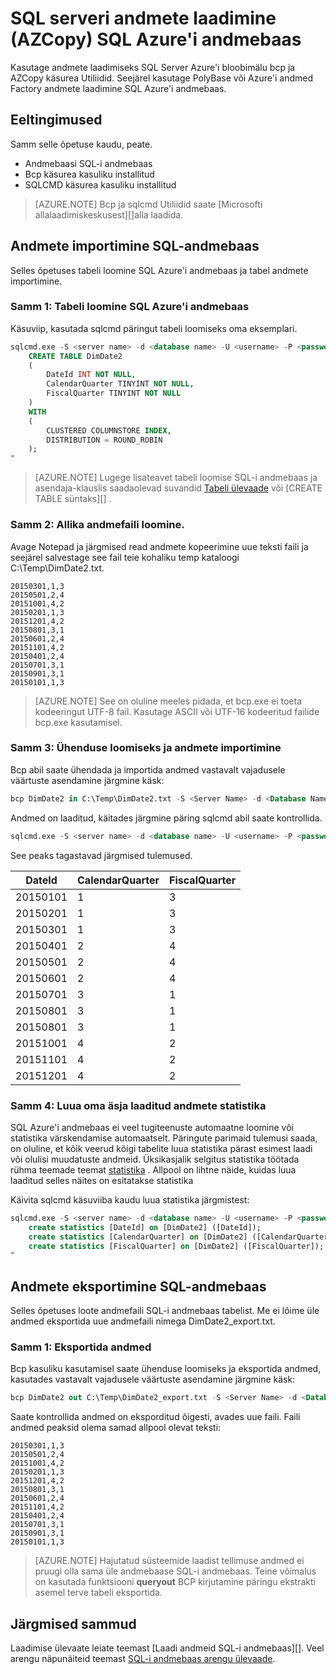 <properties
   pageTitle="SQL serveri andmete laadimine (PolyBase) SQL Azure'i andmebaas | Microsoft Azure'i"
   description="Kasutab bcp SQL serveri andmete eksportimine tasapinnalise failid, saate importida andmed Azure'i bloobimälu AZCopy ja PolyBase neelata andmed üheks SQL Azure'i andmebaas."
   services="sql-data-warehouse"
   documentationCenter="NA"
   authors="ckarst"
   manager="barbkess"
   editor=""/>

<tags
   ms.service="sql-data-warehouse"
   ms.devlang="NA"
   ms.topic="get-started-article"
   ms.tgt_pltfrm="NA"
   ms.workload="data-services"
   ms.date="06/30/2016"
   ms.author="cakarst;barbkess;sonyama"/>


# <a name="load-data-from-sql-server-into-azure-sql-data-warehouse-azcopy"></a>SQL serveri andmete laadimine (AZCopy) SQL Azure'i andmebaas

Kasutage andmete laadimiseks SQL Server Azure'i bloobimälu bcp ja AZCopy käsurea Utiliidid. Seejärel kasutage PolyBase või Azure'i andmed Factory andmete laadimine SQL Azure'i andmebaas. 


## <a name="prerequisites"></a>Eeltingimused

Samm selle õpetuse kaudu, peate.

- Andmebaasi SQL-i andmebaas
- Bcp käsurea kasuliku installitud
- SQLCMD käsurea kasuliku installitud

>[AZURE.NOTE] Bcp ja sqlcmd Utiliidid saate [Microsofti allalaadimiskeskusest][]alla laadida.

## <a name="import-data-into-sql-data-warehouse"></a>Andmete importimine SQL-andmebaas

Selles õpetuses tabeli loomine SQL Azure'i andmebaas ja tabel andmete importimine.

### <a name="step-1-create-a-table-in-azure-sql-data-warehouse"></a>Samm 1: Tabeli loomine SQL Azure'i andmebaas

Käsuviip, kasutada sqlcmd päringut tabeli loomiseks oma eksemplari.

```sql
sqlcmd.exe -S <server name> -d <database name> -U <username> -P <password> -I -Q "
    CREATE TABLE DimDate2
    (
        DateId INT NOT NULL,
        CalendarQuarter TINYINT NOT NULL,
        FiscalQuarter TINYINT NOT NULL
    )
    WITH
    (
        CLUSTERED COLUMNSTORE INDEX,
        DISTRIBUTION = ROUND_ROBIN
    );
"
```

>[AZURE.NOTE] Lugege lisateavet tabeli loomise SQL-i andmebaas ja asendaja-klauslis saadaolevad suvandid [Tabeli ülevaade][] või [CREATE TABLE süntaks][] .

### <a name="step-2-create-a-source-data-file"></a>Samm 2: Allika andmefaili loomine.

Avage Notepad ja järgmised read andmete kopeerimine uue teksti faili ja seejärel salvestage see fail teie kohaliku temp kataloogi C:\Temp\DimDate2.txt.

```
20150301,1,3
20150501,2,4
20151001,4,2
20150201,1,3
20151201,4,2
20150801,3,1
20150601,2,4
20151101,4,2
20150401,2,4
20150701,3,1
20150901,3,1
20150101,1,3
```

> [AZURE.NOTE] See on oluline meeles pidada, et bcp.exe ei toeta kodeeringut UTF-8 fail. Kasutage ASCII või UTF-16 kodeeritud failide bcp.exe kasutamisel.

### <a name="step-3-connect-and-import-the-data"></a>Samm 3: Ühenduse loomiseks ja andmete importimine
Bcp abil saate ühendada ja importida andmed vastavalt vajadusele väärtuste asendamine järgmine käsk:

```sql
bcp DimDate2 in C:\Temp\DimDate2.txt -S <Server Name> -d <Database Name> -U <Username> -P <password> -q -c -t  ','
```

Andmed on laaditud, käitades järgmine päring sqlcmd abil saate kontrollida.

```sql
sqlcmd.exe -S <server name> -d <database name> -U <username> -P <password> -I -Q "SELECT * FROM DimDate2 ORDER BY 1;"
```

See peaks tagastavad järgmised tulemused.

DateId |CalendarQuarter |FiscalQuarter
----------- |--------------- |-------------
20150101 |1 |3
20150201 |1 |3
20150301 |1 |3
20150401 |2 |4
20150501 |2 |4
20150601 |2 |4
20150701 |3 |1
20150801 |3 |1
20150801 |3 |1
20151001 |4 |2
20151101 |4 |2
20151201 |4 |2

### <a name="step-4-create-statistics-on-your-newly-loaded-data"></a>Samm 4: Luua oma äsja laaditud andmete statistika

SQL Azure'i andmebaas ei veel tugiteenuste automaatne loomine või statistika värskendamise automaatselt. Päringute parimaid tulemusi saada, on oluline, et kõik veerud kõigi tabelite luua statistika pärast esimest laadi või olulisi muudatuste andmeid. Üksikasjalik selgitus statistika töötada rühma teemade teemat [statistika][] . Allpool on lihtne näide, kuidas luua laaditud selles näites on esitatakse statistika

Käivita sqlcmd käsuviiba kaudu luua statistika järgmistest:

```sql
sqlcmd.exe -S <server name> -d <database name> -U <username> -P <password> -I -Q "
    create statistics [DateId] on [DimDate2] ([DateId]);
    create statistics [CalendarQuarter] on [DimDate2] ([CalendarQuarter]);
    create statistics [FiscalQuarter] on [DimDate2] ([FiscalQuarter]);
"
```

## <a name="export-data-from-sql-data-warehouse"></a>Andmete eksportimine SQL-andmebaas
Selles õpetuses loote andmefaili SQL-i andmebaas tabelist. Me ei lõime üle andmed eksportida uue andmefaili nimega DimDate2_export.txt.

### <a name="step-1-export-the-data"></a>Samm 1: Eksportida andmed

Bcp kasuliku kasutamisel saate ühenduse loomiseks ja eksportida andmed, kasutades vastavalt vajadusele väärtuste asendamine järgmine käsk:

```sql
bcp DimDate2 out C:\Temp\DimDate2_export.txt -S <Server Name> -d <Database Name> -U <Username> -P <password> -q -c -t ','
```
Saate kontrollida andmed on eksporditud õigesti, avades uue faili. Faili andmed peaksid olema samad allpool olevat teksti:

```
20150301,1,3
20150501,2,4
20151001,4,2
20150201,1,3
20151201,4,2
20150801,3,1
20150601,2,4
20151101,4,2
20150401,2,4
20150701,3,1
20150901,3,1
20150101,1,3
```

>[AZURE.NOTE] Hajutatud süsteemide laadist tellimuse andmed ei pruugi olla sama üle andmebaase SQL-i andmebaas. Teine võimalus on kasutada funktsiooni **queryout** BCP kirjutamine päringu ekstrakti asemel terve tabeli eksportida.

## <a name="next-steps"></a>Järgmised sammud
Laadimise ülevaate leiate teemast [Laadi andmeid SQL-i andmebaas][].
Veel arengu näpunäiteid teemast [SQL-i andmebaas arengu ülevaade][].

<!--Image references-->

<!--Article references-->

[Andmete laadimine SQL-andmebaas]: ./sql-data-warehouse-overview-load.md
[SQL-i andmebaas arengu ülevaade]: ./sql-data-warehouse-overview-develop.md
[Tabeli ülevaade]: ./sql-data-warehouse-tables-overview.md
[Statistika]: ./sql-data-warehouse-tables-statistics.md

<!--MSDN references-->
[bcp]: https://msdn.microsoft.com/library/ms162802.aspx
[TABELI loomine süntaks]: https://msdn.microsoft.com/library/mt203953.aspx

<!--Other Web references-->
[Microsofti allalaadimiskeskus]: https://www.microsoft.com/download/details.aspx?id=36433
